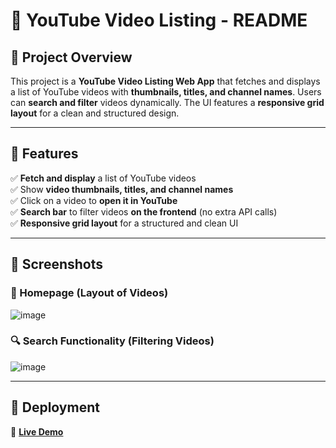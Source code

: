 # **📌 YouTube Video Listing - README**  

## **📜 Project Overview**  
This project is a **YouTube Video Listing Web App** that fetches and displays a list of YouTube videos with **thumbnails, titles, and channel names**. Users can **search and filter** videos dynamically. The UI features a **responsive grid layout** for a clean and structured design.

---

## **🚀 Features**  
✅ **Fetch and display** a list of YouTube videos  
✅ Show **video thumbnails, titles, and channel names**  
✅ Click on a video to **open it in YouTube**  
✅ **Search bar** to filter videos **on the frontend** (no extra API calls)  
✅ **Responsive grid layout** for a structured and clean UI  

---

## **📸 Screenshots**  
### **🎨 Homepage (Layout of Videos)**   
![image](https://github.com/user-attachments/assets/758b8664-c950-47c6-9e90-578175f199bf)

### **🔍 Search Functionality (Filtering Videos)**  
![image](https://github.com/user-attachments/assets/fa8fd680-831f-4c73-a29f-e1656c1f1752)

---

## 🚀 Deployment    

🔗 **[Live Demo]([https://mood-tracker-js-sooty.vercel.app/](https://youtube-videos-listing.vercel.app/))**  

